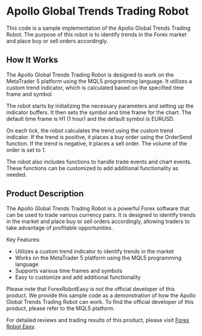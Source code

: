 # Apollo Global Trends Trading Robot

This code is a sample implementation of the Apollo Global Trends Trading Robot. The purpose of this robot is to identify trends in the Forex market and place buy or sell orders accordingly.

## How It Works

The Apollo Global Trends Trading Robot is designed to work on the MetaTrader 5 platform using the MQL5 programming language. It utilizes a custom trend indicator, which is calculated based on the specified time frame and symbol.

The robot starts by initializing the necessary parameters and setting up the indicator buffers. It then sets the symbol and time frame for the chart. The default time frame is H1 (1 hour) and the default symbol is EURUSD.

On each tick, the robot calculates the trend using the custom trend indicator. If the trend is positive, it places a buy order using the OrderSend function. If the trend is negative, it places a sell order. The volume of the order is set to 1.

The robot also includes functions to handle trade events and chart events. These functions can be customized to add additional functionality as needed.

## Product Description

The Apollo Global Trends Trading Robot is a powerful Forex software that can be used to trade various currency pairs. It is designed to identify trends in the market and place buy or sell orders accordingly, allowing traders to take advantage of profitable opportunities.

Key Features:
- Utilizes a custom trend indicator to identify trends in the market
- Works on the MetaTrader 5 platform using the MQL5 programming language
- Supports various time frames and symbols
- Easy to customize and add additional functionality

Please note that ForexRobotEasy is not the official developer of this product. We provide this sample code as a demonstration of how the Apollo Global Trends Trading Robot can work. To find the official developer of this product, please refer to the MQL5 platform.

For detailed reviews and trading results of this product, please visit [Forex Robot Easy](https://forexroboteasy.com/forex-robot-review/review-apollo-global-trends-a-powerful-forex-software-for-all-trading-instruments/).
